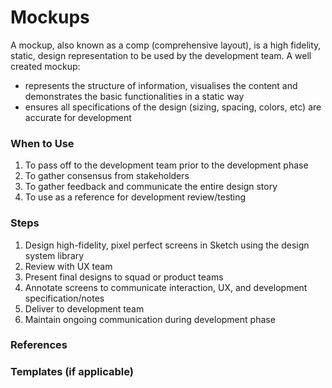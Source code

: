 # Mockups

A mockup, also known as a comp (comprehensive layout), is a high fidelity, static, design representation to be used by the development team. A well created mockup:
-  represents the structure of information, visualises the content and demonstrates the basic functionalities in a static way
-  ensures all specifications of the design \(sizing, spacing, colors, etc\) are accurate for development

### When to Use

1. To pass off to the development team prior to the development phase
2. To gather consensus from stakeholders
3. To gather feedback and communicate the entire design story
4. To use as a reference for development review/testing

### Steps

1. Design high-fidelity, pixel perfect screens in Sketch using the design system library
2. Review with UX team 
3. Present final designs to squad or product teams
4. Annotate screens to communicate interaction, UX, and development specification/notes
5. Deliver to development team
6. Maintain ongoing communication during development phase

### References

### Templates \(if applicable\)



